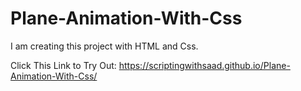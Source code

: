 # Plane-Animation-With-Css
I am creating this project with HTML and Css.


Click This Link to Try Out: https://scriptingwithsaad.github.io/Plane-Animation-With-Css/
